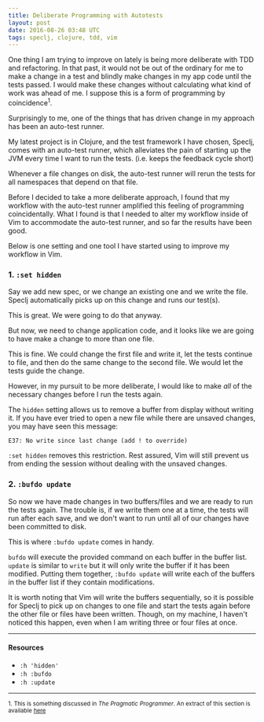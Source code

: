 ```yaml
---
title: Deliberate Programming with Autotests
layout: post
date: 2016-08-26 03:48 UTC
tags: speclj, clojure, tdd, vim
---
```


One thing I am trying to improve on lately is being more deliberate with TDD and refactoring. In that past, it would not be out of the ordinary for me to make a change in a test and blindly make changes in my app code until the tests passed. I would make these changes without calculating what kind of work was ahead of me. I suppose this is a form of programming by coincidence<sup>1</sup>.

Surprisingly to me, one of the things that has driven change in my approach has been an auto-test runner.

My latest project is in Clojure, and the test framework I have chosen, Speclj, comes with an auto-test runner, which alleviates the pain of starting up the JVM every time I want to run the tests. (i.e. keeps the feedback cycle short)

Whenever a file changes on disk, the auto-test runner will rerun the tests for all namespaces that depend on that file.

Before I decided to take a more deliberate approach, I found that my workflow with the auto-test runner amplified this feeling of programming coincidentally. What I found is that I needed to alter my workflow inside of Vim to accommodate the auto-test runner, and so far the results have been good.

Below is one setting and one tool I have started using to improve my workflow in Vim.

### 1. `:set hidden`

Say we add new spec, or we change an existing one and we write the file. Speclj automatically picks up on this change and runs our test(s).

This is great. We were going to do that anyway.

But now, we need to change application code, and it looks like we are going to have make a change to more than one file.

This is fine. We could change the first file and write it, let the tests continue to file, and then do the same change to the second file. We would let the tests guide the change.

However, in my pursuit to be more deliberate, I would like to make *all* of the necessary changes before I run the tests again.

The `hidden` setting allows us to remove a buffer from display without writing it. If you have ever tried to open a new file while there are unsaved changes, you may have seen this message:

```
E37: No write since last change (add ! to override)
```

`:set hidden` removes this restriction. Rest assured, Vim will still prevent us from ending the session without dealing with the unsaved changes.


### 2. `:bufdo update`

So now we have made changes in two buffers/files and we are ready to run the tests again. The trouble is, if we write them one at a time, the tests will run after each save, and we don't want to run until all of our changes have been committed to disk.

This is where `:bufdo update` comes in handy.

`bufdo` will execute the provided command on each buffer in the buffer list. `update` is similar to `write` but it will only write the buffer if it has been modified. Putting them together, `:bufdo update` will write each of the buffers in the buffer list if they contain modifications.

It is worth noting that Vim will write the buffers sequentially, so it is possible for Speclj to pick up on changes to one file and start the tests again before the other file or files have been written. Though, on my machine, I haven't noticed this happen, even when I am writing three or four files at once.

---

#### Resources

* `:h 'hidden'`
* `:h :bufdo`
* `:h :update`

---

<sub>1. This is something discussed in _The Pragmatic Programmer_. An extract of this section is available [here](https://pragprog.com/the-pragmatic-programmer/extracts/coincidence)


